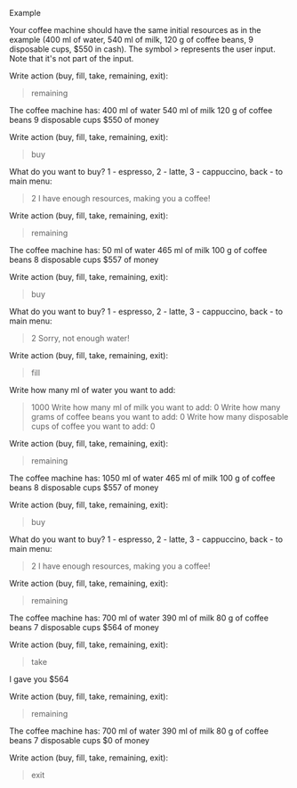 Example

Your coffee machine should have the same initial resources as in the example (400 ml of water, 540 ml of milk, 120 g of coffee beans, 9 disposable cups, $550 in cash).
The symbol > represents the user input. Note that it's not part of the input.

Write action (buy, fill, take, remaining, exit): 
> remaining

The coffee machine has:
400 ml of water
540 ml of milk
120 g of coffee beans
9 disposable cups
$550 of money

Write action (buy, fill, take, remaining, exit): 
> buy

What do you want to buy? 1 - espresso, 2 - latte, 3 - cappuccino, back - to main menu: 
> 2
I have enough resources, making you a coffee!

Write action (buy, fill, take, remaining, exit): 
> remaining

The coffee machine has:
50 ml of water
465 ml of milk
100 g of coffee beans
8 disposable cups
$557 of money

Write action (buy, fill, take, remaining, exit): 
> buy

What do you want to buy? 1 - espresso, 2 - latte, 3 - cappuccino, back - to main menu: 
> 2
Sorry, not enough water!

Write action (buy, fill, take, remaining, exit): 
> fill

Write how many ml of water you want to add: 
> 1000
Write how many ml of milk you want to add: 
> 0
Write how many grams of coffee beans you want to add: 
> 0
Write how many disposable cups of coffee you want to add: 
> 0

Write action (buy, fill, take, remaining, exit): 
> remaining

The coffee machine has:
1050 ml of water
465 ml of milk
100 g of coffee beans
8 disposable cups
$557 of money

Write action (buy, fill, take, remaining, exit): 
> buy

What do you want to buy? 1 - espresso, 2 - latte, 3 - cappuccino, back - to main menu: 
> 2
I have enough resources, making you a coffee!

Write action (buy, fill, take, remaining, exit): 
> remaining

The coffee machine has:
700 ml of water
390 ml of milk
80 g of coffee beans
7 disposable cups
$564 of money

Write action (buy, fill, take, remaining, exit): 
> take

I gave you $564

Write action (buy, fill, take, remaining, exit): 
> remaining

The coffee machine has:
700 ml of water
390 ml of milk
80 g of coffee beans
7 disposable cups
$0 of money

Write action (buy, fill, take, remaining, exit): 
> exit
